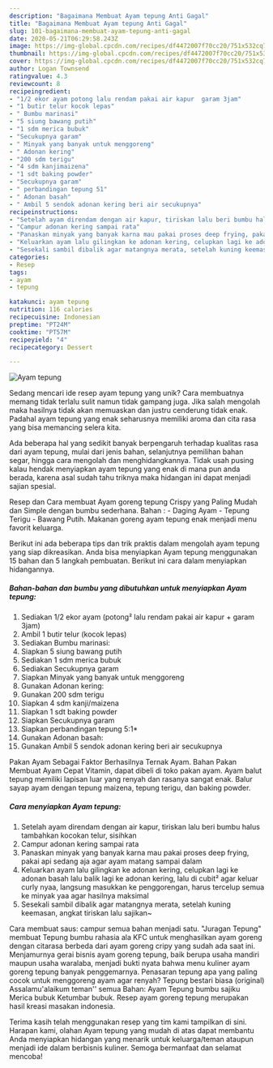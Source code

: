 ```yaml
---
description: "Bagaimana Membuat Ayam tepung Anti Gagal"
title: "Bagaimana Membuat Ayam tepung Anti Gagal"
slug: 101-bagaimana-membuat-ayam-tepung-anti-gagal
date: 2020-05-21T06:29:58.243Z
image: https://img-global.cpcdn.com/recipes/df4472007f70cc20/751x532cq70/ayam-tepung-foto-resep-utama.jpg
thumbnail: https://img-global.cpcdn.com/recipes/df4472007f70cc20/751x532cq70/ayam-tepung-foto-resep-utama.jpg
cover: https://img-global.cpcdn.com/recipes/df4472007f70cc20/751x532cq70/ayam-tepung-foto-resep-utama.jpg
author: Logan Townsend
ratingvalue: 4.3
reviewcount: 8
recipeingredient:
- "1/2 ekor ayam potong lalu rendam pakai air kapur  garam 3jam"
- "1 butir telur kocok lepas"
- " Bumbu marinasi"
- "5 siung bawang putih"
- "1 sdm merica bubuk"
- "Secukupnya garam"
- " Minyak yang banyak untuk menggoreng"
- " Adonan kering"
- "200 sdm terigu"
- "4 sdm kanjimaizena"
- "1 sdt baking powder"
- "Secukupnya garam"
- " perbandingan tepung 51"
- " Adonan basah"
- " Ambil 5 sendok adonan kering beri air secukupnya"
recipeinstructions:
- "Setelah ayam direndam dengan air kapur, tiriskan lalu beri bumbu halus tambahkan kocokan telur, sisihkan"
- "Campur adonan kering sampai rata"
- "Panaskan minyak yang banyak karna mau pakai proses deep frying, pakai api sedang aja agar ayam matang sampai dalam"
- "Keluarkan ayam lalu gilingkan ke adonan kering, celupkan lagi ke adonan basah lalu balik lagi ke adonan kering, lalu di cubit² agar keluar curly nyaa, langsung masukkan ke penggorengan, harus tercelup semua ke minyak yaa agar hasilnya maksimal"
- "Sesekali sambil dibalik agar matangnya merata, setelah kuning keemasan, angkat tiriskan lalu sajikan~"
categories:
- Resep
tags:
- ayam
- tepung

katakunci: ayam tepung 
nutrition: 116 calories
recipecuisine: Indonesian
preptime: "PT24M"
cooktime: "PT57M"
recipeyield: "4"
recipecategory: Dessert

---
```



![Ayam tepung](https://img-global.cpcdn.com/recipes/df4472007f70cc20/751x532cq70/ayam-tepung-foto-resep-utama.jpg)

Sedang mencari ide resep ayam tepung yang unik? Cara membuatnya memang tidak terlalu sulit namun tidak gampang juga. Jika salah mengolah maka hasilnya tidak akan memuaskan dan justru cenderung tidak enak. Padahal ayam tepung yang enak seharusnya memiliki aroma dan cita rasa yang bisa memancing selera kita.

Ada beberapa hal yang sedikit banyak berpengaruh terhadap kualitas rasa dari ayam tepung, mulai dari jenis bahan, selanjutnya pemilihan bahan segar, hingga cara mengolah dan menghidangkannya. Tidak usah pusing kalau hendak menyiapkan ayam tepung yang enak di mana pun anda berada, karena asal sudah tahu triknya maka hidangan ini dapat menjadi sajian spesial.

Resep dan Cara membuat Ayam goreng tepung Crispy yang Paling Mudah dan Simple dengan bumbu sederhana. Bahan : - Daging Ayam - Tepung Terigu - Bawang Putih. Makanan goreng ayam tepung enak menjadi menu favorit keluarga.


Berikut ini ada beberapa tips dan trik praktis dalam mengolah ayam tepung yang siap dikreasikan. Anda bisa menyiapkan Ayam tepung menggunakan 15 bahan dan 5 langkah pembuatan. Berikut ini cara dalam menyiapkan hidangannya.

<!--inarticleads1-->

##### Bahan-bahan dan bumbu yang dibutuhkan untuk menyiapkan Ayam tepung:

1. Sediakan 1/2 ekor ayam (potong² lalu rendam pakai air kapur + garam 3jam)
1. Ambil 1 butir telur (kocok lepas)
1. Sediakan  Bumbu marinasi:
1. Siapkan 5 siung bawang putih
1. Sediakan 1 sdm merica bubuk
1. Sediakan Secukupnya garam
1. Siapkan  Minyak yang banyak untuk menggoreng
1. Gunakan  Adonan kering:
1. Gunakan 200 sdm terigu
1. Siapkan 4 sdm kanji/maizena
1. Siapkan 1 sdt baking powder
1. Siapkan Secukupnya garam
1. Siapkan  perbandingan tepung 5:1*
1. Gunakan  Adonan basah:
1. Gunakan  Ambil 5 sendok adonan kering beri air secukupnya


Pakan Ayam Sebagai Faktor Berhasilnya Ternak Ayam. Bahan Pakan Membuat Ayam Cepat Vitamin, dapat dibeli di toko pakan ayam. Ayam balut tepung memiliki lapisan luar yang renyah dan rasanya sangat enak. Balur sayap ayam dengan tepung maizena, tepung terigu, dan baking powder. 

<!--inarticleads2-->

##### Cara menyiapkan Ayam tepung:

1. Setelah ayam direndam dengan air kapur, tiriskan lalu beri bumbu halus tambahkan kocokan telur, sisihkan
1. Campur adonan kering sampai rata
1. Panaskan minyak yang banyak karna mau pakai proses deep frying, pakai api sedang aja agar ayam matang sampai dalam
1. Keluarkan ayam lalu gilingkan ke adonan kering, celupkan lagi ke adonan basah lalu balik lagi ke adonan kering, lalu di cubit² agar keluar curly nyaa, langsung masukkan ke penggorengan, harus tercelup semua ke minyak yaa agar hasilnya maksimal
1. Sesekali sambil dibalik agar matangnya merata, setelah kuning keemasan, angkat tiriskan lalu sajikan~


Cara membuat saus: campur semua bahan menjadi satu. &#34;Juragan Tepung&#34; membuat Tepung bumbu rahasia ala KFC untuk menghasilkan ayam goreng dengan citarasa berbeda dari ayam goreng cripy yang sudah ada saat ini. Menjamurnya gerai bisnis ayam goreng tepung, baik berupa usaha mandiri maupun usaha waralaba, menjadi bukti nyata bahwa menu kuliner ayam goreng tepung banyak penggemarnya. Penasaran tepung apa yang paling cocok untuk menggoreng ayam agar renyah? Tepung bestari biasa (original) Assalamu&#39;alaikum teman&#39;&#39; semua Bahan: Ayam Tepung bumbu sajiku Merica bubuk Ketumbar bubuk. Resep ayam goreng tepung merupakan hasil kreasi masakan indonesia. 

Terima kasih telah menggunakan resep yang tim kami tampilkan di sini. Harapan kami, olahan Ayam tepung yang mudah di atas dapat membantu Anda menyiapkan hidangan yang menarik untuk keluarga/teman ataupun menjadi ide dalam berbisnis kuliner. Semoga bermanfaat dan selamat mencoba!
